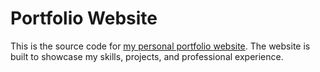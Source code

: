 # Portfolio Website

This is the source code for [my personal portfolio website](https://nehalh.github.io/portfolio). The website is built to showcase my skills, projects, and professional experience.
